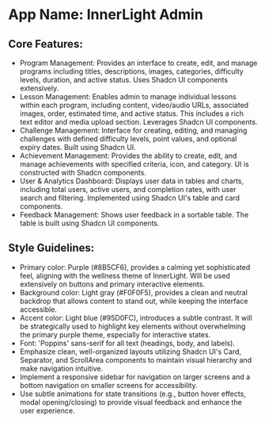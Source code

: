 # **App Name**: InnerLight Admin

## Core Features:

- Program Management: Provides an interface to create, edit, and manage programs including titles, descriptions, images, categories, difficulty levels, duration, and active status. Uses Shadcn UI components extensively.
- Lesson Management: Enables admin to manage individual lessons within each program, including content, video/audio URLs, associated images, order, estimated time, and active status. This includes a rich text editor and media upload section. Leverages Shadcn UI components.
- Challenge Management: Interface for creating, editing, and managing challenges with defined difficulty levels, point values, and optional expiry dates. Built using Shadcn UI.
- Achievement Management: Provides the ability to create, edit, and manage achievements with specified criteria, icon, and category. UI is constructed with Shadcn components.
- User & Analytics Dashboard: Displays user data in tables and charts, including total users, active users, and completion rates, with user search and filtering. Implemented using Shadcn UI's table and card components.
- Feedback Management: Shows user feedback in a sortable table. The table is built using Shadcn UI components.

## Style Guidelines:

- Primary color: Purple (#8B5CF6), provides a calming yet sophisticated feel, aligning with the wellness theme of InnerLight. Will be used extensively on buttons and primary interactive elements.
- Background color: Light gray (#F0F0F5), provides a clean and neutral backdrop that allows content to stand out, while keeping the interface accessible.
- Accent color: Light blue (#95D0FC), introduces a subtle contrast. It will be strategically used to highlight key elements without overwhelming the primary purple theme, especially for interactive states.
- Font: 'Poppins' sans-serif for all text (headings, body, and labels).
- Emphasize clean, well-organized layouts utilizing Shadcn UI's Card, Separator, and ScrollArea components to maintain visual hierarchy and make navigation intuitive.
- Implement a responsive sidebar for navigation on larger screens and a bottom navigation on smaller screens for accessibility.
- Use subtle animations for state transitions (e.g., button hover effects, modal opening/closing) to provide visual feedback and enhance the user experience.
